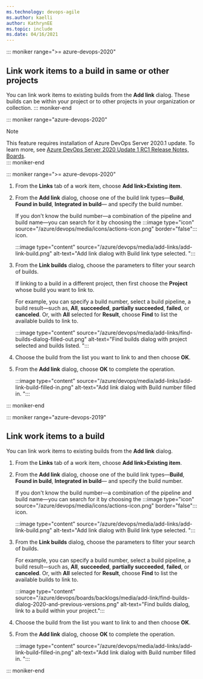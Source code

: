 ```yaml
---
ms.technology: devops-agile
ms.author: kaelli
author: KathrynEE
ms.topic: include
ms.date: 04/16/2021
---
```






::: moniker range=">= azure-devops-2020"

## Link work items to a build in same or other projects  

You can link work items to existing builds from the **Add link** dialog. These builds can be within your project or to other projects in your organization or collection. 
::: moniker-end

::: moniker range="azure-devops-2020"
> [!NOTE]   
> This feature requires installation of Azure DevOps Server 2020.1 update. To learn more, see [Azure DevOps Server 2020 Update 1 RC1 Release Notes, Boards](/azure/devops/server/release-notes/azuredevops2020u1#customize-work-item-state-when-pull-request-is-merged).  
::: moniker-end


::: moniker range=">= azure-devops-2020"

1. From the **Links** tab of a work item, choose **Add link>Existing item**. 

1. From the **Add link** dialog, choose one of the build link types&mdash;**Build**, **Found in build**, **Integrated in build**&mdash; and specify the build number. 

	If you don't know the build number&mdash;a combination of the pipeline and build name&mdash;you can search for it by choosing the :::image type="icon" source="/azure/devops/media/icons/actions-icon.png" border="false"::: icon. 

	:::image type="content" source="/azure/devops/media/add-links/add-link-build.png" alt-text="Add link dialog with Build link type selected. ":::
 
1. From the **Link builds** dialog, choose the parameters to filter your search of builds. 

	If linking to a build in a different project, then first choose the **Project** whose build you want to link to.  

	For example, you can specify a build number, select a build pipeline, a build result&mdash;such as, **All**, **succeeded**, **partially succeeded**, **failed**, or **canceled**.  Or, with **All** selected for **Result**, choose **Find** to list the available builds to link to. 

	:::image type="content" source="/azure/devops/media/add-links/find-builds-dialog-filled-out.png" alt-text="Find builds dialog with project selected and builds listed. ":::

1. Choose the build from the list you want to link to and then choose **OK**. 
2. From the **Add link** dialog, choose **OK** to complete the operation.

	:::image type="content" source="/azure/devops/media/add-links/add-link-build-filled-in.png" alt-text="Add link dialog with Build number filled in. ":::

::: moniker-end


::: moniker range="azure-devops-2019"

## Link work items to a build  

You can link work items to existing builds from the **Add link** dialog. 

1. From the **Links** tab of a work item, choose **Add link>Existing item**. 

1. From the **Add link** dialog, choose one of the build link types&mdash;**Build**, **Found in build**, **Integrated in build**&mdash; and specify the build number. 

	If you don't know the build number&mdash;a combination of the pipeline and build name&mdash;you can search for it by choosing the :::image type="icon" source="/azure/devops/media/icons/actions-icon.png" border="false"::: icon. 

	:::image type="content" source="/azure/devops/media/add-links/add-link-build.png" alt-text="Add link dialog with Build link type selected. ":::
 
1. From the **Link builds** dialog, choose the parameters to filter your search of builds. 

	For example, you can specify a build number, select a build pipeline, a build result&mdash;such as, **All**, **succeeded**, **partially succeeded**, **failed**, or **canceled**.  Or, with **All** selected for **Result**, choose **Find** to list the available builds to link to. 

	:::image type="content" source="/azure/devops/boards/backlogs/media/add-link/find-builds-dialog-2020-and-previous-versions.png" alt-text="Find builds dialog, link to a build within your project.":::  

1. Choose the build from the list you want to link to and then choose **OK**. 
2. From the **Add link** dialog, choose **OK** to complete the operation.

	:::image type="content" source="/azure/devops/media/add-links/add-link-build-filled-in.png" alt-text="Add link dialog with Build number filled in. ":::

::: moniker-end

 